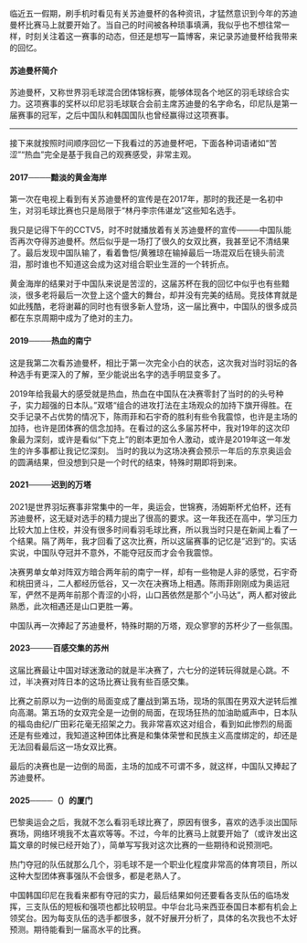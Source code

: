 临近五一假期，刷手机时看见有关苏迪曼杯的各种资讯，才猛然意识到今年的苏迪曼杯比赛马上就要开始了。当自己的时间被各种琐事填满，我似乎也不想往常一样，时刻关注着这一赛事的动态，但还是想写一篇博客，来记录苏迪曼杯给我带来的回忆。

#### 苏迪曼杯简介

苏迪曼杯，又称世界羽毛球混合团体锦标赛，能够体现各个地区的羽毛球综合实力。这项赛事的奖杯以印尼羽毛球联合会前主席苏迪曼的名字命名，印尼队是第一届赛事的冠军，之后中国队和韩国国队也曾经赢得过这项赛事。

***

接下来就按照时间顺序回忆一下我看过的苏迪曼杯吧，下面各种词语诸如“苦涩”“热血”完全是基于我自己的观赛感受，非常主观。

#### 2017────黯淡的黄金海岸

第一次在电视上看到有关苏迪曼杯的宣传是在2017年，那时的我还是一名初中生，对羽毛球比赛也只是局限于“林丹李宗伟谌龙”这些知名选手。

我只是记得下午的CCTV5，时不时就播放着有关苏迪曼杯的宣传────中国队能否再次夺得苏迪曼杯。然后似乎是一场打了很久的女双比赛，我甚至记不清结果了。最后发现中国队输了，看着鲁恺/黄雅琼在输掉最后一场混双后在镜头前流泪，那时谁也不知道这会成为这对组合职业生涯的一个转折点。

黄金海岸的结果对于中国队来说是苦涩的，这届苏杯在我的回忆中似乎也有些黯淡，很多老将最后一次登上这个盛大的舞台，却并没有完美的结局。竞技体育就是如此残酷，老将谢幕的同时也有很多新人登场，这一届比赛中，中国队的很多成员都在东京周期中成为了绝对的主力。

#### 2019────热血的南宁

这是我第二次看苏迪曼杯，相比于第一次完全小白的状态，这次我对当时羽坛的各种选手有更深入的了解，至少能说出名字的选手明显变多了。

2019年给我最大的感受就是热血，热血在中国队在决赛零封了当时的的头号种子，实力超强的日本队。”双塔“组合的进攻打法在主场观众的加持下旗开得胜。在交手记录不占优势的情况下，陈雨菲和石宇奇的胜利有些令我震惊，也许是主场的加持，也许是团体赛的信念加持。在看过的这么多届苏杯中，我对19年的这次印象最为深刻，或许是看似“下克上”的剧本更加令人激动，或许是2019年这一年发生的许多事都让我记忆深刻。 当时的我以为这场决赛会预示一年后的东京奥运会的圆满结果，但没想到只是一个时代的结束，特殊时期即将到来。                                                                                                                                                                                                        

#### 2021────迟到的万塔

2021是世界羽坛赛事非常集中的一年，奥运会，世锦赛，汤姆斯杯尤伯杯，还有苏迪曼杯，这无疑对选手的精力提出了很高的要求。这一年我还在高中，学习压力比较大加上住校，并没有很多时间看羽毛球比赛，所以我当时只是在新闻上看了一个结果。隔了两年，我才回看了这次比赛，所以这届赛事的记忆是”迟到“的。实话实说，中国队夺冠并不意外，不能夺冠反而才会令我震惊。

决赛男单女单对阵双方暗合两年前的南宁一样，却有一些物是人非的感觉，石宇奇和桃田贤斗，二人都经历低谷，又一次在决赛场上相遇。陈雨菲刚刚成为奥运冠军，俨然不是两年前那个青涩的小将，山口茜依然是那个”小马达“，两人都对彼此熟悉，此次相遇还是山口更胜一筹。

中国队再一次捧起了苏迪曼杯，特殊时期的万塔，观众寥寥的苏杯少了一些氛围。

#### 2023────百感交集的苏州

这届比赛最让中国对球迷激动的就是半决赛了，六七分的逆转玩得就是心跳。不过，半决赛对阵日本的这场比赛让我有些百感交集。

比赛之前原以为一边倒的局面变成了鏖战到第五场，现场的氛围在男双大逆转后推向高潮。第五场的女双完全是一边倒的局面，在现场狂热的加油助威声中，日本队的福岛由纪/广田彩花毫无招架之力。我非常喜欢这对组合，看到如此惨烈的局面还是有些难过，我知道这种团体比赛是和集体荣誉和民族主义高度绑定的，却还是无法回看最后这一场女双比赛。

最后的决赛也是一边倒的局面，主场的加成不可谓不多，就这样，中国队又捧起了苏迪曼杯。

#### 2025────（）的厦门

巴黎奥运会之后，我就不怎么看羽毛球比赛了，原因有很多，喜欢的选手淡出国际赛场，网络环境我不太喜欢等等。不过，今年的比赛马上就要开始了（或许发出这篇文章的时候已经开始了），简单写写我对这次比赛的一些期待和说预测吧。

热门夺冠的队伍就那么几个，羽毛球不是一个职业化程度非常高的体育项目，所以这种大型团体赛事强队不会很多，都是老熟人了。

中国韩国印尼在我看来都有夺冠的实力，最后结果如何还要看各支队伍的临场发挥，三支队伍的短板和强项也都比较明显。中华台北马来西亚泰国日本都有机会上领奖台。因为每支队伍的选手都很多，就不好展开分析了，具体的名次我也不太好预测。期待能看到一届高水平的比赛。
